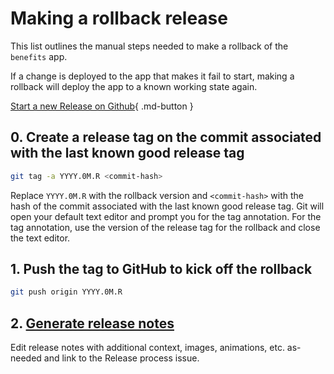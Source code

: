 # Making a rollback release

This list outlines the manual steps needed to make a rollback of the
`benefits` app.

If a change is deployed to the app that makes it fail to start, making a rollback
will deploy the app to a known working state again.

[Start a new Release on Github](https://github.com/cal-itp/benefits/issues/new?labels=release&template=release.yml&title=Make+a+Release){ .md-button }

## 0. Create a release tag on the commit associated with the last known good release tag

```bash
git tag -a YYYY.0M.R <commit-hash>
```

Replace `YYYY.0M.R` with the rollback version and `<commit-hash>` with the hash of the commit associated with the last known good release tag. Git will open your default text editor and prompt you for the tag annotation. For the tag annotation,
use the version of the release tag for the rollback and close the text editor.

## 1. Push the tag to GitHub to kick off the rollback

```bash
git push origin YYYY.0M.R
```

## 2. [Generate release notes](https://docs.github.com/en/repositories/releasing-projects-on-github/automatically-generated-release-notes)

Edit release notes with additional context, images, animations, etc. as-needed and link to the Release process issue.
